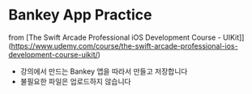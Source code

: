 # Bankey App Practice

from [The Swift Arcade Professional iOS Development Course - UIKit]](https://www.udemy.com/course/the-swift-arcade-professional-ios-development-course-uikit/)

-   강의에서 만드는 Bankey 앱을 따라서 만들고 저장합니다
-   불필요한 파일은 업로드하지 않습니다
